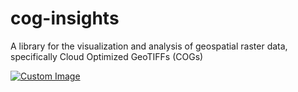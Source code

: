# cog-insights
A library for the visualization and analysis of geospatial raster data, specifically Cloud Optimized GeoTIFFs (COGs)

[![Custom Image](https://github.com/sanozmen/cog-insights/assets/9783642/31c487f1-7efb-47d9-82a1-a3d65eac59c1)](https://www.youtube.com/watch?v=xfNV8AmWASY)


